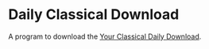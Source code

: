 # Daily Classical Download

A program to download the
[Your Classical Daily Download](https://www.yourclassical.org/daily-download).

